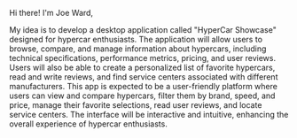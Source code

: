 Hi there! I'm Joe Ward, 

 My idea is to develop a desktop application called "HyperCar Showcase" designed for hypercar enthusiasts. The application will allow users to browse, compare, and manage information about hypercars, including technical specifications, performance metrics, pricing, and user reviews. Users will also be able to create a personalized list of favorite hypercars, read and write reviews, and find service centers associated with different manufacturers. This app is expected to be a user-friendly platform where users can view and compare hypercars, filter them by brand, speed, and price, manage their favorite selections, read user reviews, and locate service centers. The interface will be interactive and intuitive, enhancing the overall experience of hypercar enthusiasts.